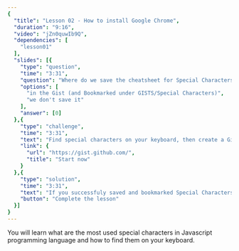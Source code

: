 ```yaml
---
{
  "title": "Lesson 02 - How to install Google Chrome",
  "duration": "9:16",
  "video": "jZn0quwIb9Q",
  "dependencies": [
    "lesson01"
  ],
  "slides": [{
    "type": "question",
    "time": "3:31",
    "question": "Where do we save the cheatsheet for Special Characters from this lesson?",
    "options": [
      "in the Gist (and Bookmarked under GISTS/Special Characters)",
      "we don't save it"
    ],
    "answer": [0]
  },{
    "type": "challenge",
    "time": "3:31",
    "text": "Find special characters on your keyboard, then create a Gist and save shortcuts for curly braces {} and square brackets [].",
    "link": {
      "url": "https://gist.github.com/",
      "title": "Start now"
    }
  },{
    "type": "solution",
    "time": "3:31",
    "text": "If you successfuly saved and bookmarked Special Characters gist, click here to complete the lesson.",
    "button": "Complete the lesson"
  }]
}
---
```


You will learn what are the most used special characters in Javascript programming language and how to find them on your keyboard.
